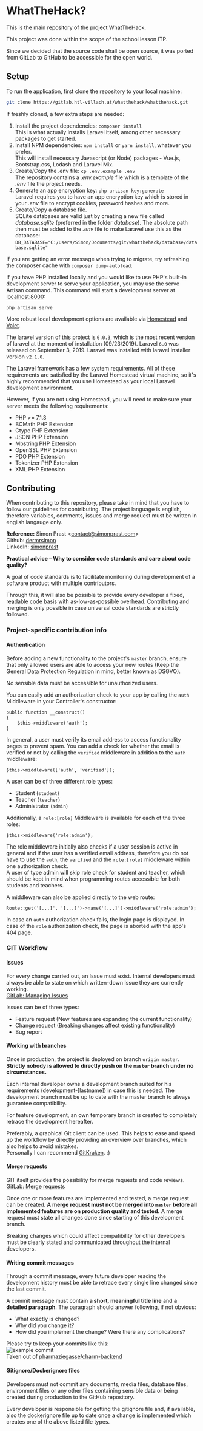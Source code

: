 # WhatTheHack?
This is the main repository of the project WhatTheHack.

This project was done within the scope of the school lesson ITP. 

Since we decided that the source code shall be open source, it was ported from GitLab to GitHub to be accessible for the open world.

## Setup
To run the application, first clone the repository to your local machine:


```bash
git clone https://gitlab.htl-villach.at/whatthehack/whatthehack.git
```

If freshly cloned, a few extra steps are needed:
1. Install the project dependencies: ``` composer install ```  
This is what actually installs Laravel itself, among other necessary packages to get started.
2. Install NPM dependencies: ``` npm install ``` or ``` yarn install ```, whatever you prefer.  
This will install necessary Javascript (or Node) packages - Vue.js, Bootstrap.css, Lodash and Laravel Mix.
3. Create/Copy the .env file: ``` cp .env.example .env ```  
The repository contains a _.env.example_ file which is a template of the _.env_ file the project needs.
4. Generate an app encryption key: ``` php artisan key:generate ```  
Laravel requires you to have an app encryption key which is stored in your _.env_ file to encrypt cookies, password hashes and more.
5. Create/Copy a database file.  
SQLite databases are valid just by creating a new file called _database.sqlite_ (preferred in the folder _database_). The absolute path then must be added to the _.env_ file to make Laravel use this as the database:  
``` DB_DATABASE="C:/Users/Simon/Documents/git/whatthehack/database/database.sqlite" ```

If you are getting an error message when trying to migrate, try refreshing the composer cache with ``` composer dump-autoload ```.


If you have PHP installed locally and you would like to use PHP's built-in development server to serve your application, you may use the serve Artisan command. This command will start a development server at
[localhost:8000](http://localhost:8000):

```
php artisan serve
```

More robust local development options are available via [Homestead](https://laravel.com/docs/5.8/homestead) and [Valet](https://laravel.com/docs/5.8/valet).

The laravel version of this project is `6.0.3`, which is the most recent version of laravel at the moment of installation (09/23/2019). Laravel `6.0` was released on September 3, 2019. Laravel was installed with laravel installer version `v2.1.0`.

The Laravel framework has a few system requirements. All of these requirements are satisfied by the Laravel Homestead virtual machine, so it's highly recommended that you use Homestead as your local Laravel development environment.

However, if you are not using Homestead, you will need to make sure your server meets the following requirements:
- PHP >= 7.1.3
- BCMath PHP Extension
- Ctype PHP Extension
- JSON PHP Extension
- Mbstring PHP Extension
- OpenSSL PHP Extension
- PDO PHP Extension
- Tokenizer PHP Extension
- XML PHP Extension


## Contributing

When contributing to this repository, please take in mind that you have to follow our guidelines for contributing. The project language is english, therefore variables, comments, issues and merge request must be written in english langauge only.

**Reference:** Simon Prast <<contact@simonprast.com>>  
Github: [dermrsimon](https://github.com/dermrsimon)  
LinkedIn: [simonprast](https://www.linkedin.com/in/simonprast/)


**Practical advice – Why to consider code standards and care about code quality?**

A goal of code standards is to facilitate monitoring during development of a software product with multiple contributors.

Through this, it will also be possible to provide every developer a fixed, readable code basis with as-low-as-possible overhead. Contributing and merging is only possible in case universal code standards are strictly followed.

### Project-specific contribution info

#### Authentication

Before adding a new functionality to the project's `master` branch, ensure that only allowed users are able to access your new routes (Keep the General Data Protection Regulation in mind, better known as DSGVO).

No sensible data must be accessible for unauthorized users.

You can easily add an authorization check to your app by calling the `auth` Middleware in your Controller's constructor:

```
public function __construct()
{
	$this->middleware('auth');
}
```

In general, a user must verify its email address to access functionality pages to prevent spam. You can add a check for whether the email is verified or not by calling the `verified` middleware in addition to the `auth` middleware:
```
$this->middleware(['auth', 'verified']);
```

A user can be of three different role types:
- Student (`student`)
- Teacher (`teacher`)
- Administrator (`admin`)

Additionally, a `role:[role]` Middleware is available for each of the three roles:
```
$this->middleware('role:admin');
```
The role middleware initially also checks if a user session is active in general and if the user has a verified email address, therefore you do not have to use the `auth`, the `verified` and the `role:[role]` middleware within one authorization check.  
A user of type admin will skip role check for student and teacher, which should be kept in mind when programming routes accessible for both students and teachers.

A middleware can also be applied directly to the web route:
```
Route::get('[...]', '[...]')->name('[...]')->middleware('role:admin');
```

In case an `auth` authorization check fails, the login page is displayed. In case of the `role` authorization check, the page is aborted with the app's 404 page.

### GIT Workflow

#### Issues

For every change carried out, an Issue must exist. Internal developers must always be able to state on which written-down Issue they are currently working.  
[GitLab: Managing Issues](https://docs.gitlab.com/ee/user/project/issues/managing_issues.html)

Issues can be of three types:
- Feature request (New features are expanding the current functionality)
- Change request (Breaking changes affect existing functionality)
- Bug report

#### Working with branches

Once in production, the project is deployed on branch `origin master`. **Strictly nobody is allowed to directly push on the `master` branch under no circumstances.**

Each internal developer owns a development branch suited for his requirements (development-[lastname]) in case this is needed. The development branch must be up to date with the master branch to always guarantee compatibility.

For feature development, an own temporary branch is created to completely retrace the development hereafter.

Preferably, a graphical Git client can be used. This helps to ease and speed up the workflow by directly providing an overview over branches, which also helps to avoid mistakes.  
Personally I can recommend [GitKraken](https://www.gitkraken.com/invite/fHs7cbZ9). :)

#### Merge requests

GIT itself provides the possibility for merge requests and code reviews.  
[GitLab: Merge requests](https://docs.gitlab.com/ee/user/project/merge_requests/)

Once one or more features are implemented and tested, a merge request can be created. **A merge request must not be merged into `master` before all implemented features are on production quality and tested.** A merge request must state all changes done since starting of this development branch.

Breaking changes which could affect compatibility for other developers must be clearly stated and communicated throughout the internal developers.

#### Writing commit messages 

Through a commit message, every future developer reading the development history must be able to retrace every single line changed since the last commit.

A commit message must contain **a short, meaningful title line** and **a detailed paragraph**. The paragraph should answer following, if not obvious:
- What exactly is changed?
- Why did you change it?
- How did you implement the change? Were there any complications?

Please try to keep your commits like this:  
![example commit](https://puu.sh/EkoDe/e0e6ceeeaf.png)  
Taken out of [pharmaziegasse/charm-backend](https://github.com/pharmaziegasse/charm-backend/commits/master)

#### Gitignore/Dockerignore files

Developers must not commit any documents, media files, database files, environment files or any other files containing sensible data or being created during production to the GitHub repository.

Every developer is responsible for getting the gitignore file and, if available, also the dockerignore file up to date once a change is implemented which creates one of the above listed file types.
